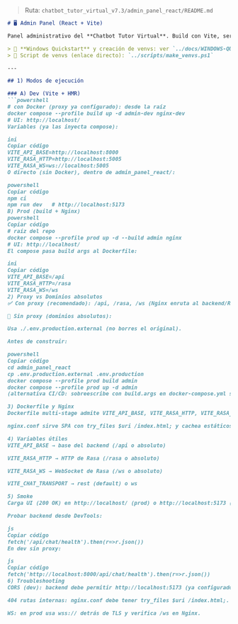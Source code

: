 > Ruta: `chatbot_tutor_virtual_v7.3/admin_panel_react/README.md`

```md
# 🖥️ Admin Panel (React + Vite)

Panel administrativo del **Chatbot Tutor Virtual**. Build con Vite, servido en producción con Nginx (imagen inmutable).

> 📎 **Windows Quickstart** y creación de venvs: ver `../docs/WINDOWS-QUICKSTART.md`  
> 🔧 Script de venvs (enlace directo): `../scripts/make_venvs.ps1`

---

## 1) Modos de ejecución

### A) Dev (Vite + HMR)
```powershell
# con Docker (proxy ya configurado): desde la raíz
docker compose --profile build up -d admin-dev nginx-dev
# UI: http://localhost/
Variables (ya las inyecta compose):

ini
Copiar código
VITE_API_BASE=http://localhost:8000
VITE_RASA_HTTP=http://localhost:5005
VITE_RASA_WS=ws://localhost:5005
O directo (sin Docker), dentro de admin_panel_react/:

powershell
Copiar código
npm ci
npm run dev   # http://localhost:5173
B) Prod (build + Nginx)
powershell
Copiar código
# raíz del repo
docker compose --profile prod up -d --build admin nginx
# UI: http://localhost/
El compose pasa build args al Dockerfile:

ini
Copiar código
VITE_API_BASE=/api
VITE_RASA_HTTP=/rasa
VITE_RASA_WS=/ws
2) Proxy vs Dominios absolutos
✅ Con proxy (recomendado): /api, /rasa, /ws (Nginx enruta al backend/Rasa).

🔄 Sin proxy (dominios absolutos):

Usa ./.env.production.external (no borres el original).

Antes de construir:

powershell
Copiar código
cd admin_panel_react
cp .env.production.external .env.production
docker compose --profile prod build admin
docker compose --profile prod up -d admin
(alternativa CI/CD: sobreescribe con build.args en docker-compose.yml sin tocar archivos).

3) Dockerfile y Nginx
Dockerfile multi-stage admite VITE_API_BASE, VITE_RASA_HTTP, VITE_RASA_WS.

nginx.conf sirve SPA con try_files $uri /index.html; y cachea estáticos con hash.

4) Variables útiles
VITE_API_BASE → base del backend (/api o absoluto)

VITE_RASA_HTTP → HTTP de Rasa (/rasa o absoluto)

VITE_RASA_WS → WebSocket de Rasa (/ws o absoluto)

VITE_CHAT_TRANSPORT → rest (default) o ws

5) Smoke
Carga UI (200 OK) en http://localhost/ (prod) o http://localhost:5173 (dev).

Probar backend desde DevTools:

js
Copiar código
fetch('/api/chat/health').then(r=>r.json())
En dev sin proxy:

js
Copiar código
fetch('http://localhost:8000/api/chat/health').then(r=>r.json())
6) Troubleshooting
CORS (dev): backend debe permitir http://localhost:5173 (ya configurado).

404 rutas internas: nginx.conf debe tener try_files $uri /index.html;.

WS: en prod usa wss:// detrás de TLS y verifica /ws en Nginx.